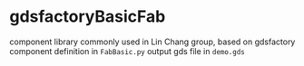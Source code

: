 # gdsfactoryBasicFab
component library commonly used in Lin Chang group, based on gdsfactory
component definition in `FabBasic.py`
output gds file in `demo.gds`
